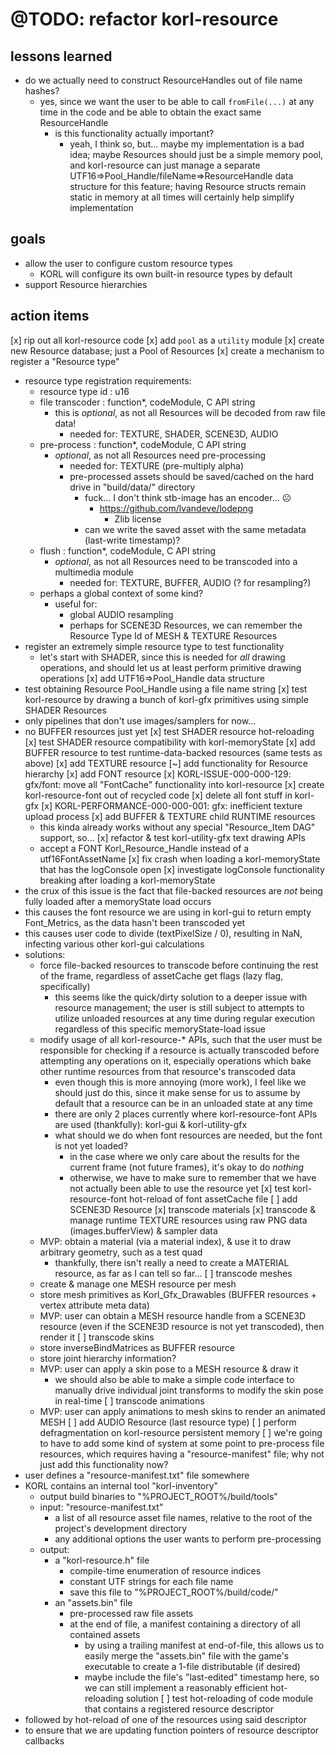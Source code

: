 # @TODO: refactor korl-resource

## lessons learned

- do we actually need to construct ResourceHandles out of file name hashes?
  - yes, since we want the user to be able to call `fromFile(...)` at any time in the code and be able to obtain the exact same ResourceHandle
    - is this functionality actually important?
      - yeah, I think so, but... maybe my implementation is a bad idea; maybe Resources should just be a simple memory pool, and korl-resource can just manage a separate UTF16=>Pool_Handle/fileName=>ResourceHandle data structure for this feature; having Resource structs remain static in memory at all times will certainly help simplify implementation

## goals

- allow the user to configure custom resource types
  - KORL will configure its own built-in resource types by default
- support Resource hierarchies

## action items

[x] rip out all korl-resource code
[x] add `pool` as a  `utility` module
[x] create new Resource database; just a Pool of Resources
[x] create a mechanism to register a "Resource type"
  - resource type registration requirements:
    - resource type id : u16
    - file transcoder : function*, codeModule, C API string
      - this is _optional_, as not all Resources will be decoded from raw file data!
        - needed for: TEXTURE, SHADER, SCENE3D, AUDIO
    - pre-process : function*, codeModule, C API string
      - _optional_, as not all Resources need pre-processing
        - needed for: TEXTURE (pre-multiply alpha)
        - pre-processed assets should be saved/cached on the hard drive in "build/data/" directory
          - fuck... I don't think stb-image has an encoder... ☹
            - https://github.com/lvandeve/lodepng
              - Zlib license
          - can we write the saved asset with the same metadata (last-write timestamp)?
    - flush : function*, codeModule, C API string
      - _optional_, as not all Resources need to be transcoded into a multimedia module
        - needed for: TEXTURE, BUFFER, AUDIO (? for resampling?)
    - perhaps a global context of some kind?
      - useful for: 
        - global AUDIO resampling
        - perhaps for SCENE3D Resources, we can remember the Resource Type Id of MESH & TEXTURE Resources
  - register an extremely simple resource type to test functionality
    - let's start with SHADER, since this is needed for _all_ drawing operations, and should let us at least perform primitive drawing operations
[x] add UTF16=>Pool_Handle data structure
  - test obtaining Resource Pool_Handle using a file name string
[x] test korl-resource by drawing a bunch of korl-gfx primitives using simple SHADER Resources
  - only pipelines that don't use images/samplers for now...
  - no BUFFER resources just yet
  [x] test SHADER resource hot-reloading
  [x] test SHADER resource compatibility with korl-memoryState
[x] add BUFFER resource to test runtime-data-backed resources (same tests as above)
[x] add TEXTURE resource
[~] add functionality for Resource hierarchy
  [x] add FONT resource
    [x] KORL-ISSUE-000-000-129: gfx/font: move all "FontCache" functionality into korl-resource
      [x] create korl-resource-font out of recycled code
      [x] delete all font stuff in korl-gfx
    [x] KORL-PERFORMANCE-000-000-001: gfx: inefficient texture upload process
  [x] add BUFFER & TEXTURE child RUNTIME resources
    - this kinda already works without any special "Resource_Item DAG" support, so...
  [x] refactor & test korl-utility-gfx text drawing APIs
    - accept a FONT Korl_Resource_Handle instead of a utf16FontAssetName
[x] fix crash when loading a korl-memoryState that has the logConsole open
[x] investigate logConsole functionality breaking after loading a korl-memoryState
  - the crux of this issue is the fact that file-backed resources are _not_ being fully loaded after a memoryState load occurs
  - this causes the font resource we are using in korl-gui to return empty Font_Metrics, as the data hasn't been transcoded yet
  - this causes user code to divide (textPixelSize / 0), resulting in NaN, infecting various other korl-gui calculations
  - solutions:
    - force file-backed resources to transcode before continuing the rest of the frame, regardless of assetCache get flags (lazy flag, specifically)
      - this seems like the quick/dirty solution to a deeper issue with resource management; the user is still subject to attempts to utilize unloaded resources at any time during regular execution regardless of this specific memoryState-load issue
    - modify usage of all korl-resource-* APIs, such that the user must be responsible for checking if a resource is actually transcoded before attempting any operations on it, especially operations which bake other runtime resources from that resource's transcoded data
      - even though this is more annoying (more work), I feel like we should just do this, since it make sense for us to assume by default that a resource can be in an unloaded state at any time
      - there are only 2 places currently where korl-resource-font APIs are used (thankfully): korl-gui & korl-utility-gfx
      - what should we do when font resources are needed, but the font is not yet loaded?
        - in the case where we only care about the results for the current frame (not future frames), it's okay to do _nothing_
        - otherwise, we have to make sure to remember that we have not actually been able to use the resource yet
[x] test korl-resource-font hot-reload of font assetCache file
[ ] add SCENE3D Resource
  [x] transcode materials
    [x] transcode & manage runtime TEXTURE resources using raw PNG data (images.bufferView) & sampler data
    - MVP: obtain a material (via a material index), & use it to draw arbitrary geometry, such as a test quad
      - thankfully, there isn't really a need to create a MATERIAL resource, as far as I can tell so far...
  [ ] transcode meshes
    - create & manage one MESH resource per mesh
    - store mesh primitives as Korl_Gfx_Drawables (BUFFER resources + vertex attribute meta data)
    - MVP: user can obtain a MESH resource handle from a SCENE3D resource (even if the SCENE3D resource is not yet transcoded), then render it
  [ ] transcode skins
    - store inverseBindMatrices as BUFFER resource
    - store joint hierarchy information?
    - MVP: user can apply a skin pose to a MESH resource & draw it
      - we should also be able to make a simple code interface to manually drive individual joint transforms to modify the skin pose in real-time
  [ ] transcode animations
    - MVP: user can apply animations to mesh skins to render an animated MESH
[ ] add AUDIO Resource (last resource type)
[ ] perform defragmentation on korl-resource persistent memory
[ ] we're going to have to add some kind of system at some point to pre-process file resources, which requires having a "resource-manifest" file; why not just add this functionality now?
  - user defines a "resource-manifest.txt" file somewhere
  - KORL contains an internal tool "korl-inventory"
    - output build binaries to "%PROJECT_ROOT%/build/tools"
    - input: "resource-manifest.txt"
      - a list of all resource asset file names, relative to the root of the project's development directory
      - any additional options the user wants to perform pre-processing 
    - output:
      - a "korl-resource.h" file
        - compile-time enumeration of resource indices
        - constant UTF strings for each file name
        - save this file to "%PROJECT_ROOT%/build/code/"
      - an "assets.bin" file
        - pre-processed raw file assets
        - at the end of file, a manifest containing a directory of all contained assets
          - by using a trailing manifest at end-of-file, this allows us to easily merge the "assets.bin" file with the game's executable to create a 1-file distributable (if desired)
          - maybe include the file's "last-edited" timestamp here, so we can still implement a reasonably efficient hot-reloading solution
[ ] test hot-reloading of code module that contains a registered resource descriptor
  - followed by hot-reload of one of the resources using said descriptor
  - to ensure that we are updating function pointers of resource descriptor callbacks
